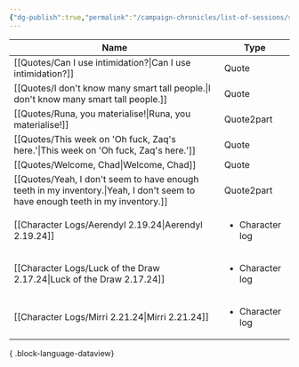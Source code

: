 ```yaml
---
{"dg-publish":true,"permalink":"/campaign-chronicles/list-of-sessions/session-19/","tags":["Event"]}
---
```



| Name                                                                                                                             | Type                            |
| -------------------------------------------------------------------------------------------------------------------------------- | ------------------------------- |
| [[Quotes/Can I use intimidation?\|Can I use intimidation?]]                                                                   | Quote                           |
| [[Quotes/I don't know many smart tall people.\|I don't know many smart tall people.]]                                         | Quote                           |
| [[Quotes/Runa, you materialise!\|Runa, you materialise!]]                                                                     | Quote2part                      |
| [[Quotes/This week on 'Oh fuck, Zaq's here.'\|This week on 'Oh fuck, Zaq's here.']]                                           | Quote                           |
| [[Quotes/Welcome, Chad\|Welcome, Chad]]                                                                                       | Quote                           |
| [[Quotes/Yeah, I don't seem to have enough teeth in my inventory.\|Yeah, I don't seem to have enough teeth in my inventory.]] | Quote2part                      |
| [[Character Logs/Aerendyl 2.19.24\|Aerendyl 2.19.24]]                                                                         | <ul><li>Character log</li></ul> |
| [[Character Logs/Luck of the Draw 2.17.24\|Luck of the Draw 2.17.24]]                                                         | <ul><li>Character log</li></ul> |
| [[Character Logs/Mirri 2.21.24\|Mirri 2.21.24]]                                                                               | <ul><li>Character log</li></ul> |

{ .block-language-dataview}